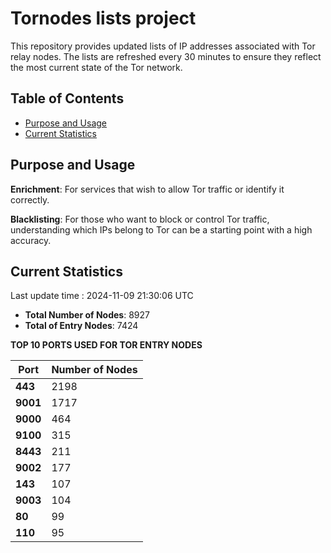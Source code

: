 # Tornodes lists project

This repository provides updated lists of IP addresses associated with Tor relay nodes. The lists are refreshed every 30 minutes to ensure they reflect the most current state of the Tor network.

## Table of Contents

- [Purpose and Usage](#purpose-and-usage)
- [Current Statistics](#current-statistics)


## Purpose and Usage

**Enrichment**: For services that wish to allow Tor traffic or identify it correctly.

**Blacklisting**: For those who want to block or control Tor traffic, understanding which IPs belong to Tor can be a starting point with a high accuracy.

## Current Statistics

Last update time : 2024-11-09 21:30:06 UTC

- **Total Number of Nodes**: 8927
- **Total of Entry Nodes**: 7424

**TOP 10 PORTS USED FOR TOR ENTRY NODES**

| **Port** | **Number of Nodes** |
|------|-----------------|
| **443**   | 2198  |
| **9001**   | 1717  |
| **9000**   | 464  |
| **9100**   | 315  |
| **8443**   | 211  |
| **9002**   | 177  |
| **143**   | 107  |
| **9003**   | 104  |
| **80**   | 99  |
| **110**   | 95  |

